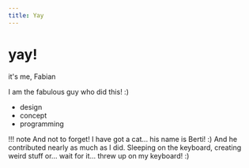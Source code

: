 ```yaml
---
title: Yay
---
```


# yay!

it's me, Fabian

I am the fabulous guy who did this! :)

- design
- concept
- programming

<!-- prettier-ignore-start -->
!!! note
    And not to forget! I have got a cat... his name is Berti! :) And he contributed nearly as much as I did. Sleeping on the keyboard, creating weird stuff or... wait for it...
    threw up on my keyboard! :)
<!-- prettier-ignore-end -->
